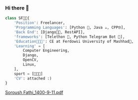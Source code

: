 ### Hi there 👋
```python
class SF👦🏻{
    'Position': Freelancer,
    'Programming Languages': [Python 🐍, Java ☕, CPP🤓],
    'Back End': [Django🐱‍👤, RestAPI],
    'frameworks': [Telethon 🐲, Python Telegram Bot 🤖],
    'Education👨🏻‍🎓': CE at Ferdowsi University of Mashhad🏫,
    'Learning' = [
        Computer Engineering,
        Django,
        OpenCV,
        Linux,
    ],
    sport = [🏐💪🏻]
    'CV': attached :)
}
```
[Soroush Fathi_1400-9-11.pdf](https://github.com/soroushfathi/soroushfathi/files/7642974/Soroush.Fathi_1400-9-11.pdf)
